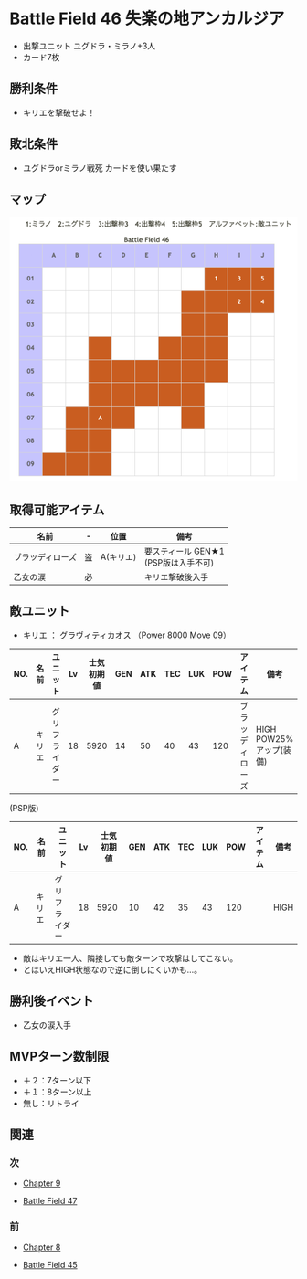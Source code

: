 # Battle Field 46 失楽の地アンカルジア

- 出撃ユニット ユグドラ・ミラノ+3人
- カード7枚

## 勝利条件 

- キリエを撃破せよ！

## 敗北条件 

- ユグドラorミラノ戦死 カードを使い果たす

## マップ 

![](image/BF46.png)

## 取得可能アイテム 

|名前|-|位置|備考|
|---|---|---|---|
|ブラッディローズ|盗|A(キリエ)|要スティール GEN★1<br />(PSP版は入手不可)|
|乙女の涙|必||キリエ撃破後入手|

## 敵ユニット 

- キリエ ： グラヴィティカオス （Power 8000 Move 09）

|NO.|名前|ユニット|Lv|士気初期値|GEN|ATK|TEC|LUK|POW|アイテム|備考|
|---|---|---|---|---|---|---|---|---|---|---|---|
|A|キリエ|グリフライダー|18|5920|14|50|40|43|120|ブラッディローズ|HIGH POW25%アップ(装備)|

(PSP版)

|NO.|名前|ユニット|Lv|士気初期値|GEN|ATK|TEC|LUK|POW|アイテム|備考|
|---|---|---|---|---|---|---|---|---|---|---|---|
|A|キリエ|グリフライダー|18|5920|10|42|35|43|120||HIGH|

- 敵はキリエ一人、隣接しても敵ターンで攻撃はしてこない。
- とはいえHIGH状態なので逆に倒しにくいかも…。

## 勝利後イベント 

- 乙女の涙入手

## MVPターン数制限 

- ＋２：7ターン以下
- ＋１：8ターン以上
- 無し：リトライ

## 関連 

### 次 

- [Chapter 9](Chapter9.md)

- [Battle Field 47](BattleField47.md)

### 前 

- [Chapter 8](Chapter8.md)

- [Battle Field 45](BattleField45.md)
